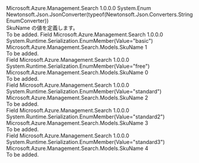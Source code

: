 <Type Name="SkuName" FullName="Microsoft.Azure.Management.Search.Models.SkuName">
  <TypeSignature Language="C#" Value="public enum SkuName" />
  <TypeSignature Language="ILAsm" Value=".class public auto ansi sealed SkuName extends System.Enum" />
  <TypeSignature Language="DocId" Value="T:Microsoft.Azure.Management.Search.Models.SkuName" />
  <TypeSignature Language="VB.NET" Value="Public Enum SkuName" />
  <TypeSignature Language="F#" Value="type SkuName = " />
  <AssemblyInfo>
    <AssemblyName>Microsoft.Azure.Management.Search</AssemblyName>
    <AssemblyVersion>1.0.0.0</AssemblyVersion>
  </AssemblyInfo>
  <Base>
    <BaseTypeName>System.Enum</BaseTypeName>
  </Base>
  <Attributes>
    <Attribute>
      <AttributeName>Newtonsoft.Json.JsonConverter(typeof(Newtonsoft.Json.Converters.StringEnumConverter))</AttributeName>
    </Attribute>
  </Attributes>
  <Docs>
    <summary>
            SkuName の値を定義します。
            </summary>
    <remarks>To be added.</remarks>
  </Docs>
  <Members>
    <Member MemberName="Basic">
      <MemberSignature Language="C#" Value="Basic" />
      <MemberSignature Language="ILAsm" Value=".field public static literal valuetype Microsoft.Azure.Management.Search.Models.SkuName Basic = int32(1)" />
      <MemberSignature Language="DocId" Value="F:Microsoft.Azure.Management.Search.Models.SkuName.Basic" />
      <MemberSignature Language="VB.NET" Value="Basic" />
      <MemberSignature Language="F#" Value="Basic = 1" Usage="Microsoft.Azure.Management.Search.Models.SkuName.Basic" />
      <MemberType>Field</MemberType>
      <AssemblyInfo>
        <AssemblyName>Microsoft.Azure.Management.Search</AssemblyName>
        <AssemblyVersion>1.0.0.0</AssemblyVersion>
      </AssemblyInfo>
      <Attributes>
        <Attribute>
          <AttributeName>System.Runtime.Serialization.EnumMember(Value="basic")</AttributeName>
        </Attribute>
      </Attributes>
      <ReturnValue>
        <ReturnType>Microsoft.Azure.Management.Search.Models.SkuName</ReturnType>
      </ReturnValue>
      <MemberValue>1</MemberValue>
      <Docs>
        <summary>To be added.</summary>
      </Docs>
    </Member>
    <Member MemberName="Free">
      <MemberSignature Language="C#" Value="Free" />
      <MemberSignature Language="ILAsm" Value=".field public static literal valuetype Microsoft.Azure.Management.Search.Models.SkuName Free = int32(0)" />
      <MemberSignature Language="DocId" Value="F:Microsoft.Azure.Management.Search.Models.SkuName.Free" />
      <MemberSignature Language="VB.NET" Value="Free" />
      <MemberSignature Language="F#" Value="Free = 0" Usage="Microsoft.Azure.Management.Search.Models.SkuName.Free" />
      <MemberType>Field</MemberType>
      <AssemblyInfo>
        <AssemblyName>Microsoft.Azure.Management.Search</AssemblyName>
        <AssemblyVersion>1.0.0.0</AssemblyVersion>
      </AssemblyInfo>
      <Attributes>
        <Attribute>
          <AttributeName>System.Runtime.Serialization.EnumMember(Value="free")</AttributeName>
        </Attribute>
      </Attributes>
      <ReturnValue>
        <ReturnType>Microsoft.Azure.Management.Search.Models.SkuName</ReturnType>
      </ReturnValue>
      <MemberValue>0</MemberValue>
      <Docs>
        <summary>To be added.</summary>
      </Docs>
    </Member>
    <Member MemberName="Standard">
      <MemberSignature Language="C#" Value="Standard" />
      <MemberSignature Language="ILAsm" Value=".field public static literal valuetype Microsoft.Azure.Management.Search.Models.SkuName Standard = int32(2)" />
      <MemberSignature Language="DocId" Value="F:Microsoft.Azure.Management.Search.Models.SkuName.Standard" />
      <MemberSignature Language="VB.NET" Value="Standard" />
      <MemberSignature Language="F#" Value="Standard = 2" Usage="Microsoft.Azure.Management.Search.Models.SkuName.Standard" />
      <MemberType>Field</MemberType>
      <AssemblyInfo>
        <AssemblyName>Microsoft.Azure.Management.Search</AssemblyName>
        <AssemblyVersion>1.0.0.0</AssemblyVersion>
      </AssemblyInfo>
      <Attributes>
        <Attribute>
          <AttributeName>System.Runtime.Serialization.EnumMember(Value="standard")</AttributeName>
        </Attribute>
      </Attributes>
      <ReturnValue>
        <ReturnType>Microsoft.Azure.Management.Search.Models.SkuName</ReturnType>
      </ReturnValue>
      <MemberValue>2</MemberValue>
      <Docs>
        <summary>To be added.</summary>
      </Docs>
    </Member>
    <Member MemberName="Standard2">
      <MemberSignature Language="C#" Value="Standard2" />
      <MemberSignature Language="ILAsm" Value=".field public static literal valuetype Microsoft.Azure.Management.Search.Models.SkuName Standard2 = int32(3)" />
      <MemberSignature Language="DocId" Value="F:Microsoft.Azure.Management.Search.Models.SkuName.Standard2" />
      <MemberSignature Language="VB.NET" Value="Standard2" />
      <MemberSignature Language="F#" Value="Standard2 = 3" Usage="Microsoft.Azure.Management.Search.Models.SkuName.Standard2" />
      <MemberType>Field</MemberType>
      <AssemblyInfo>
        <AssemblyName>Microsoft.Azure.Management.Search</AssemblyName>
        <AssemblyVersion>1.0.0.0</AssemblyVersion>
      </AssemblyInfo>
      <Attributes>
        <Attribute>
          <AttributeName>System.Runtime.Serialization.EnumMember(Value="standard2")</AttributeName>
        </Attribute>
      </Attributes>
      <ReturnValue>
        <ReturnType>Microsoft.Azure.Management.Search.Models.SkuName</ReturnType>
      </ReturnValue>
      <MemberValue>3</MemberValue>
      <Docs>
        <summary>To be added.</summary>
      </Docs>
    </Member>
    <Member MemberName="Standard3">
      <MemberSignature Language="C#" Value="Standard3" />
      <MemberSignature Language="ILAsm" Value=".field public static literal valuetype Microsoft.Azure.Management.Search.Models.SkuName Standard3 = int32(4)" />
      <MemberSignature Language="DocId" Value="F:Microsoft.Azure.Management.Search.Models.SkuName.Standard3" />
      <MemberSignature Language="VB.NET" Value="Standard3" />
      <MemberSignature Language="F#" Value="Standard3 = 4" Usage="Microsoft.Azure.Management.Search.Models.SkuName.Standard3" />
      <MemberType>Field</MemberType>
      <AssemblyInfo>
        <AssemblyName>Microsoft.Azure.Management.Search</AssemblyName>
        <AssemblyVersion>1.0.0.0</AssemblyVersion>
      </AssemblyInfo>
      <Attributes>
        <Attribute>
          <AttributeName>System.Runtime.Serialization.EnumMember(Value="standard3")</AttributeName>
        </Attribute>
      </Attributes>
      <ReturnValue>
        <ReturnType>Microsoft.Azure.Management.Search.Models.SkuName</ReturnType>
      </ReturnValue>
      <MemberValue>4</MemberValue>
      <Docs>
        <summary>To be added.</summary>
      </Docs>
    </Member>
  </Members>
</Type>